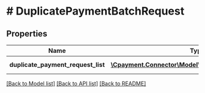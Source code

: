 # # DuplicatePaymentBatchRequest

## Properties

Name | Type | Description | Notes
------------ | ------------- | ------------- | -------------
**duplicate_payment_request_list** | [**\Cpayment.Connector\Model\DuplicatePaymentRequest[]**](DuplicatePaymentRequest.md) | Gets or Sets ContextData | [optional] 

[[Back to Model list]](../../README.md#documentation-for-models) [[Back to API list]](../../README.md#documentation-for-api-endpoints) [[Back to README]](../../README.md)


